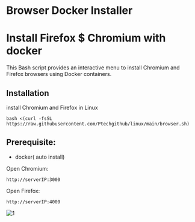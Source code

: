 # Browser Docker Installer
# Install Firefox $ Chromium with docker

This Bash script provides an interactive menu to install Chromium and Firefox browsers using Docker containers.

## Installation

install Chromium and Firefox in Linux

```
bash <(curl -fsSL https://raw.githubusercontent.com/Ptechgithub/linux/main/browser.sh)
```
## Prerequisite: 
- docker( auto install)


Open Chromium:

``
http://serverIP:3000
``

Open Firefox:

``
http://serverIP:4000
``

![1](https://raw.githubusercontent.com/Ptechgithub/linux/main/media/1.jpg)
